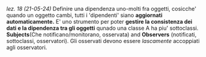*lez. 18 (21-05-24)*
Definire una dipendenza uno-molti fra oggetti, cosicche' quando un oggetto cambi, tutti i 'dipendenti' siano **aggiornati automaticamente.**
E' uno strumento per poter **gestire la consistenza dei dati e la dipendenza tra gli oggetti** qunado una classe A ha piu' sottoclassi.
**Subjects**(Che notificano/monitorano, osservata) and **Observers** (notificati, sottoclassi, osservatori).  Gli osservati devono essere *lascamente* accoppiati agli osservatori. 


